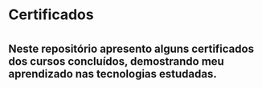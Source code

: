 <h1> Certificados <h1>

<h2>Neste repositório apresento alguns certificados dos cursos concluídos, demostrando meu aprendizado nas tecnologias estudadas.<h2>
